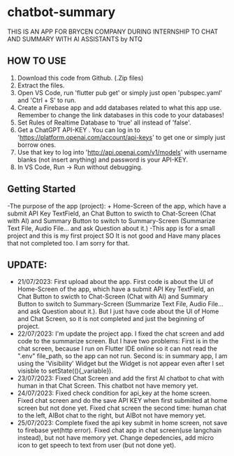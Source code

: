 # chatbot-summary

THIS IS AN APP FOR BRYCEN COMPANY DURING INTERNSHIP TO CHAT AND SUMMARY WITH AI ASSISTANTS by NTQ

## HOW TO USE 
1. Download this code from Github. (.Zip files)
2. Extract the files.
3. Open VS Code, run 'flutter pub get' or simply just open 'pubspec.yaml' and 'Ctrl + S' to run.
4. Create a Firebase app and add databases related to what this app use. Remember to change the link databases in this code to your databases!
5. Set Rules of Realtime Database to 'true' all instead of 'false'.
6. Get a ChatGPT API-KEY . You can log in to 'https://platform.openai.com/account/api-keys' to get one or simply just borrow ones.
7. Use that key to log into 'http://api.openai.com/v1/models' with username blanks (not insert anything) and password is your API-KEY.
8. In VS Code, Run -> Run without debugging.

## Getting Started

-The purpose of the app (project):
    + Home-Screen of the app, which have a submit API Key TextField, an Chat Button to swicth to Chat-Screen (Chat with AI) and Summary Button to switch to Summary-Screen (Summarize Text File, Audio File... and ask Question about it.)
-This app is for a small project and this is my first project SO It is not good and Have many places that not completed too. I am sorry for that. 

## UPDATE:
- 21/07/2023: First upload about the app. First code is about the UI of Home-Screen of the app, which have a submit API Key TextField, an Chat Button to swicth to Chat-Screen (Chat with AI) and Summary Button to switch to Summary-Screen (Summarize Text File, Audio File... and ask Question about it.). But I just have code about the UI of Home and Chat Screen, so it is not completed and just the beginning of project.
- 22/07/2023: I'm  update the project app. I fixed the chat screen and add code to the summarize screen. But I have two problems: First is in the chat screen, because I run on Flutter IDE online so it can not read the ".env" file_path, so the app can not run. Second is: in summary app, I am using the 'Visibility' Widget but the Widget is not appear even after I set visisble to setState((){_variable}).
- 23/07/2023: Fixed Chat Screen and add the first AI chatbot to chat with human in that Chat Screen. This chatbot not have memory yet.
- 24/07/2023: Fixed check condition for api_key at the home screen. Fixed chat screen and do the save API KEY when first submiited at home screen but not done yet. Fixed chat screen the second time: human chat to the left, AIBot chat to the right, but AIBot not have memory yet.
- 25/07/2023: Complete fixed the api key submit in home screen, not save to firebase yet(http error). Fixed chat app in chat screen(use langchain instead), but not have memory yet. Change depedencies, add micro icon to get speech to text from user (but not done yet).